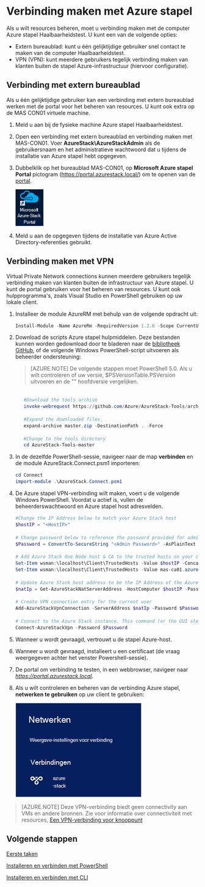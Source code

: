 <properties
    pageTitle="Verbinding maken met Azure stapel | Microsoft Azure"
    description="Informatie over het verbinden van Azure-Stack"
    services="azure-stack"
    documentationCenter=""
    authors="ErikjeMS"
    manager="byronr"
    editor=""/>

<tags
    ms.service="azure-stack"
    ms.workload="na"
    ms.tgt_pltfrm="na"
    ms.devlang="na"
    ms.topic="get-started-article"
    ms.date="10/18/2016"
    ms.author="erikje"/>

# <a name="connect-to-azure-stack"></a>Verbinding maken met Azure stapel
Als u wilt resources beheren, moet u verbinding maken met de computer Azure stapel Haalbaarheidstest. U kunt een van de volgende opties:

 - Extern bureaublad: kunt u één gelijktijdige gebruiker snel contact te maken van de computer Haalbaarheidstest.
 - VPN (VPN): kunt meerdere gebruikers tegelijk verbinding maken van klanten buiten de stapel Azure-infrastructuur (hiervoor configuratie).

## <a name="connect-with-remote-desktop"></a>Verbinding met extern bureaublad
Als u één gelijktijdige gebruiker kan een verbinding met extern bureaublad werken met de portal voor het beheren van resources. U kunt ook extra op de MAS CON01 virtuele machine.

1.  Meld u aan bij de fysieke machine Azure stapel Haalbaarheidstest.

2.  Open een verbinding met extern bureaublad en verbinding maken met MAS-CON01. Voer **AzureStack\AzureStackAdmin** als de gebruikersnaam en het administratieve wachtwoord dat u tijdens de installatie van Azure stapel hebt opgegeven.  

3.  Dubbelklik op het bureaublad MAS-CON01, op **Microsoft Azure stapel Portal** pictogram (https://portal.azurestack.local/) om te openen van de [portal](azure-stack-key-features.md#portal).

    ![Azure stapel portal-pictogram](media/azure-stack-connect-azure-stack/image2.png)

4.  Meld u aan de opgegeven tijdens de installatie van Azure Active Directory-referenties gebruikt.

## <a name="connect-with-vpn"></a>Verbinding maken met VPN
Virtual Private Network connections kunnen meerdere gebruikers tegelijk verbinding maken van klanten buiten de infrastructuur van Azure stapel. U kunt de portal gebruiken voor het beheren van resources. U kunt ook hulpprogramma's, zoals Visual Studio en PowerShell gebruiken op uw lokale client.

1.  Installeer de module AzureRM met behulp van de volgende opdracht uit:
   
    ```PowerShell
    Install-Module -Name AzureRm -RequiredVersion 1.2.6 -Scope CurrentUser
    ```   
   
2. Download de scripts Azure stapel hulpmiddelen.  Deze bestanden kunnen worden gedownload door te bladeren naar de [bibliotheek GitHub](https://github.com/Azure/AzureStack-Tools), of de volgende Windows PowerShell-script uitvoeren als beheerder ondersteuning:
    
    >[AZURE.NOTE]  De volgende stappen moet PowerShell 5.0.  Als u wilt controleren of uw versie, $PSVersionTable.PSVersion uitvoeren en de "" hoofdversie vergelijken.  

    ```PowerShell
       
       #Download the tools archive
       invoke-webrequest https://github.com/Azure/AzureStack-Tools/archive/master.zip -OutFile master.zip

       #Expand the downloaded files. 
       expand-archive master.zip -DestinationPath . -Force

       #Change to the tools directory
       cd AzureStack-Tools-master
    ````

3.  In de dezelfde PowerShell-sessie, navigeer naar de map **verbinden** en de module AzureStack.Connect.psm1 importeren:

    ```PowerShell
    cd Connect
    import-module .\AzureStack.Connect.psm1
    ```

4.  De Azure stapel VPN-verbinding wilt maken, voert u de volgende Windows PowerShell. Voordat u actief is, vullen de beheerderswachtwoord en Azure stapel host adresvelden. 
    
    ```PowerShell
    #Change the IP Address below to match your Azure Stack host
    $hostIP = "<HostIP>"

    # Change password below to reference the password provided for administrator during Azure Stack installation
    $Password = ConvertTo-SecureString "<Admin Password>" -AsPlainText -Force

    # Add Azure Stack One Node host & CA to the trusted hosts on your client computer
    Set-Item wsman:\localhost\Client\TrustedHosts -Value $hostIP -Concatenate
    Set-Item wsman:\localhost\Client\TrustedHosts -Value mas-ca01.azurestack.local -Concatenate  

    # Update Azure Stack host address to be the IP Address of the Azure Stack POC Host
    $natIp = Get-AzureStackNatServerAddress -HostComputer $hostIP -Password $Password

    # Create VPN connection entry for the current user
    Add-AzureStackVpnConnection -ServerAddress $natIp -Password $Password

    # Connect to the Azure Stack instance. This command (or the GUI steps in step 5) can be used to reconnect
    Connect-AzureStackVpn -Password $Password 
    ```

5. Wanneer u wordt gevraagd, vertrouwt u de stapel Azure-host.

6. Wanneer u wordt gevraagd, installeert u een certificaat (de vraag weergegeven achter het venster Powershell-sessie).

7. De portal om verbinding te testen, in een webbrowser, navigeer naar *https://portal.azurestack.local*.

8. Als u wilt controleren en beheren van de verbinding Azure stapel, **netwerken te gebruiken** op uw client te gebruiken:

    ![Afbeelding van het netwerk verbinding maken met menu in Windows 10](media/azure-stack-connect-azure-stack/image1.png)

>[AZURE.NOTE] Deze VPN-verbinding biedt geen connectivity aan VMs en andere bronnen. Zie voor informatie over connectiviteit met resources, [Een VPN-verbinding voor knooppunt](azure-stack-create-vpn-connection-one-node-tp2.md)


## <a name="next-steps"></a>Volgende stappen
[Eerste taken](azure-stack-first-scenarios.md)

[Installeren en verbinden met PowerShell](azure-stack-connect-powershell.md)

[Installeren en verbinden met CLI](azure-stack-connect-cli.md)



